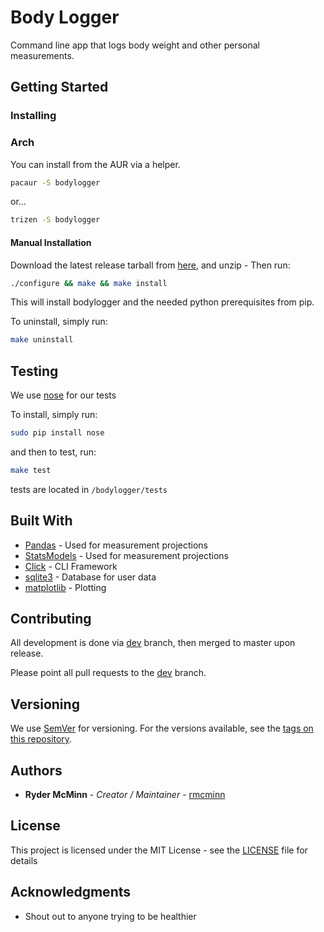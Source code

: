 # Body Logger

Command line app that logs body weight and other personal measurements.

## Getting Started

### Installing

### Arch

You can install from the AUR via a helper.

``` bash
pacaur -S bodylogger
```

or...

``` bash
trizen -S bodylogger
```

#### Manual Installation

Download the latest release tarball from [here](https://github.com/rmcminn/bodylogger/releases), and unzip - Then run:

```bash
./configure && make && make install
```

This will install bodylogger and the needed python prerequisites from pip.

To uninstall, simply run:

```bash
make uninstall
```

## Testing

We use [nose](http://nose.readthedocs.io/en/latest/) for our tests

To install, simply run:
```bash
sudo pip install nose
```

and then to test, run:

```bash
make test
```

tests are located in `/bodylogger/tests`

## Built With

* [Pandas](http://pandas.pydata.org/) - Used for measurement projections
* [StatsModels](http://www.statsmodels.org/stable/index.html) - Used for measurement projections
* [Click](http://click.pocoo.org/5/) - CLI Framework
* [sqlite3](https://www.sqlite.org/) - Database for user data
* [matplotlib](https://matplotlib.org/) - Plotting

## Contributing

All development is done via [dev](https://github.com/rmcminn/bodylogger/tree/dev) branch, then merged to master upon release.

Please point all pull requests to the [dev](https://github.com/rmcminn/bodylogger/tree/dev) branch.

## Versioning

We use [SemVer](http://semver.org/) for versioning. For the versions available, see the [tags on this repository](https://github.com/rmcminn/bodylogger/tags).

## Authors

* **Ryder McMinn** - *Creator / Maintainer* - [rmcminn](https://github.com/rmcminn)

## License

This project is licensed under the MIT License - see the [LICENSE](LICENSE) file for details

## Acknowledgments

* Shout out to anyone trying to be healthier
